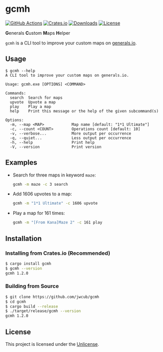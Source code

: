 # gcmh

[![GitHub Actions](https://img.shields.io/github/actions/workflow/status/jwcub/gcmh/rust.yml)](https://github.com/jwcub/gcmh/actions)
[![Crates.io](https://img.shields.io/crates/v/gcmh)](https://crates.io/crates/gcmh)
[![Downloads](https://img.shields.io/crates/d/gcmh)](https://crates.io/crates/gcmh)
[![License](https://img.shields.io/github/license/jwcub/gcmh)](https://github.com/jwcub/gcmh/blob/main/LICENSE)

**G**enerals **C**ustom **M**aps **H**elper

`gcmh` is a CLI tool to improve your custom maps on [generals.io](https://generals.io).

## Usage

```plaintext
$ gcmh --help
A CLI tool to improve your custom maps on generals.io.

Usage: gcmh.exe [OPTIONS] <COMMAND>

Commands:
  search  Search for maps
  upvote  Upvote a map
  play    Play a map
  help    Print this message or the help of the given subcommand(s)

Options:
  -m, --map <MAP>            Map name [default: "1*1 Ultimate"]
  -c, --count <COUNT>        Operations count [default: 10]
  -v, --verbose...           More output per occurrence
  -q, --quiet...             Less output per occurrence
  -h, --help                 Print help
  -V, --version              Print version
```

## Examples

- Search for three maps in keyword `maze`:

    ```sh
    gcmh -m maze -c 3 search
    ```

- Add 1606 upvotes to a map:

    ```sh
    gcmh -m "1*1 Ultimate" -c 1606 upvote
    ```

- Play a map for 161 times:

    ```sh
    gcmh -m "[From Kana]Maze 2" -c 161 play
    ```

## Installation

### Installing from Crates.io (Recommended)

```sh
$ cargo install gcmh
$ gcmh --version
gcmh 1.2.0
```

### Building from Source

```sh
$ git clone https://github.com/jwcub/gcmh
$ cd gcmh
$ cargo build --release
$ ./target/release/gcmh --version
gcmh 1.2.0
```

## License

This project is licensed under the [Unlicense](https://github.com/jwcub/gcmh/blob/main/LICENSE).

